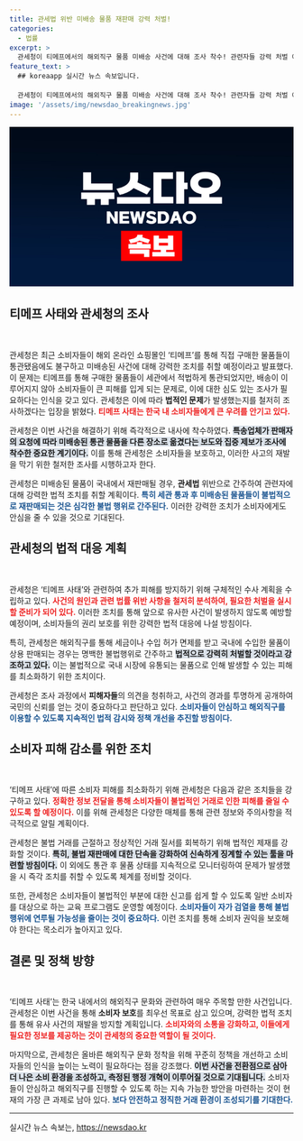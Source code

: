 ```yaml
---
title: 관세법 위반 미배송 물품 재판매 강력 처벌!
categories:
  - 법률
excerpt: >
  관세청이 티메프에서의 해외직구 물품 미배송 사건에 대해 조사 착수! 관련자들 강력 처벌 예고에 소비자들 긴장! 미법사항과 추가 피해 방지를 위한 조사가 본격화된다. 클릭하여 자세한 소식 확인하세요!
feature_text: >
  ## koreaapp 실시간 뉴스 속보입니다.

  관세청이 티메프에서의 해외직구 물품 미배송 사건에 대해 조사 착수! 관련자들 강력 처벌 예고에 소비자들 긴장! 미법사항과 추가 피해 방지를 위한 조사가 본격화된다. 클릭하여 자세한 소식 확인하세요!
image: '/assets/img/newsdao_breakingnews.jpg'
---
```


<p><img src="/assets/img/newsdao_breakingnews.jpg" alt="koreaapp 속보" /></p>

<h2 data-ke-size="size26">티메프 사태와 관세청의 조사</h2>

<p data-ke-size="size16">&nbsp;</p>

<p>관세청은 최근 소비자들이 해외 온라인 쇼핑몰인 ‘티메프’를 통해 직접 구매한 물품들이 통관됐음에도 불구하고 미배송된 사건에 대해 강력한 조치를 취할 예정이라고 발표했다. 이 문제는 티메프를 통해 구매한 물품들이 세관에서 적법하게 통관되었지만, 배송이 이루어지지 않아 소비자들이 큰 피해를 입게 되는 문제로, 이에 대한 심도 있는 조사가 필요하다는 인식을 갖고 있다. 관세청은 이에 따라 <strong>법적인 문제</strong>가 발생했는지를 철저히 조사하겠다는 입장을 밝혔다. <b><span style="color: #ee2323;">티메프 사태는 한국 내 소비자들에게 큰 우려를 안기고 있다.</span></b></p>

<p>관세청은 이번 사건을 해결하기 위해 즉각적으로 내사에 착수하였다. <b><span style="background-color: #21538527;">특송업체가 판매자의 요청에 따라 미배송된 통관 물품을 다른 장소로 옮겼다는 보도와 집중 제보가 조사에 착수한 중요한 계기이다.</span></b> 이를 통해 관세청은 소비자들을 보호하고, 이러한 사고의 재발을 막기 위한 철저한 조사를 시행하고자 한다.</p>

<p>관세청은 미배송된 물품이 국내에서 재판매될 경우, <strong>관세법</strong> 위반으로 간주하여 관련자에 대해 강력한 법적 조치를 취할 계획이다. <b><span style="color: #1a5490;">특히 세관 통과 후 미배송된 물품들이 불법적으로 재판매되는 것은 심각한 불법 행위로 간주된다.</span></b> 이러한 강력한 조치가 소비자에게도 안심을 줄 수 있을 것으로 기대된다.</p>

<h2 data-ke-size="size26">관세청의 법적 대응 계획</h2>

<p data-ke-size="size16">&nbsp;</p>

<p>관세청은 ‘티메프 사태’와 관련하여 추가 피해를 방지하기 위해 구체적인 수사 계획을 수립하고 있다. <b><span style="color: #ee2323;">사건의 원인과 관련 법률 위반 사항을 철저히 분석하여, 필요한 처벌을 실시할 준비가 되어 있다.</span></b> 이러한 조치를 통해 앞으로 유사한 사건이 발생하지 않도록 예방할 예정이며, 소비자들의 권리 보호를 위한 강력한 법적 대응에 나설 방침이다.</p>

<p>특히, 관세청은 해외직구를 통해 세금이나 수입 허가 면제를 받고 국내에 수입한 물품이 상용 판매되는 경우는 명백한 불법행위로 간주하고 <b><span style="background-color: #21538527;">법적으로 강력히 처벌할 것이라고 강조하고 있다.</span></b> 이는 불법적으로 국내 시장에 유통되는 물품으로 인해 발생할 수 있는 피해를 최소화하기 위한 조치이다.</p>

<p>관세청은 조사 과정에서 <strong>피해자들</strong>의 의견을 청취하고, 사건의 경과를 투명하게 공개하여 국민의 신뢰를 얻는 것이 중요하다고 판단하고 있다. <b><span style="color: #1a5490;">소비자들이 안심하고 해외직구를 이용할 수 있도록 지속적인 법적 감시와 정책 개선을 추진할 방침이다.</span></b></p>

<h2 data-ke-size="size26">소비자 피해 감소를 위한 조치</h2>

<p data-ke-size="size16">&nbsp;</p>

<p>‘티메프 사태’에 따른 소비자 피해를 최소화하기 위해 관세청은 다음과 같은 조치들을 강구하고 있다. <b><span style="color: #ee2323;">정확한 정보 전달을 통해 소비자들이 불법적인 거래로 인한 피해를 줄일 수 있도록 할 예정이다.</span></b> 이를 위해 관세청은 다양한 매체를 통해 관련 정보와 주의사항을 적극적으로 알릴 계획이다.</p>

<p>관세청은 불법 거래를 근절하고 정상적인 거래 질서를 회복하기 위해 법적인 제재를 강화할 것이다. <b><span style="background-color: #21538527;">특히, 불법 재판매에 대한 단속을 강화하여 신속하게 징계할 수 있는 툴을 마련할 방침이다.</span></b> 이 외에도 통관 후 물품 상태를 지속적으로 모니터링하여 문제가 발생했을 시 즉각 조치를 취할 수 있도록 체계를 정비할 것이다.</p>

<p>또한, 관세청은 소비자들이 불법적인 부분에 대한 신고를 쉽게 할 수 있도록 일반 소비자를 대상으로 하는 교육 프로그램도 운영할 예정이다. <b><span style="color: #1a5490;">소비자들이 자가 검열을 통해 불법행위에 연루될 가능성을 줄이는 것이 중요하다.</span></b> 이런 조치를 통해 소비자 권익을 보호해야 한다는 목소리가 높아지고 있다.</p>

<h2 data-ke-size="size26">결론 및 정책 방향</h2>

<p data-ke-size="size16">&nbsp;</p>

<p>‘티메프 사태’는 한국 내에서의 해외직구 문화와 관련하여 매우 주목할 만한 사건입니다. 관세청은 이번 사건을 통해 <strong>소비자 보호</strong>를 최우선 목표로 삼고 있으며, 강력한 법적 조치를 통해 유사 사건의 재발을 방지할 계획입니다. <b><span style="color: #ee2323;">소비자와의 소통을 강화하고, 이들에게 필요한 정보를 제공하는 것이 관세청의 중요한 역할이 될 것이다.</span></b></p>

<p>마지막으로, 관세청은 올바른 해외직구 문화 정착을 위해 꾸준히 정책을 개선하고 소비자들의 인식을 높이는 노력이 필요하다는 점을 강조했다. <b><span style="background-color: #21538527;">이번 사건을 전환점으로 삼아 더 나은 소비 환경을 조성하고, 측정된 행정 개혁이 이루어질 것으로 기대됩니다.</span></b> 소비자들이 안심하고 해외직구를 진행할 수 있도록 하는 지속 가능한 방안을 마련하는 것이 현재의 가장 큰 과제로 남아 있다. <b><span style="color: #1a5490;">보다 안전하고 정직한 거래 환경이 조성되기를 기대한다.</span></b></p>

<hr>

<p data-ke-size="size16"></p>
실시간 뉴스 속보는, <a href="https://newsdao.kr" rel="dofollow">https://newsdao.kr</a>



